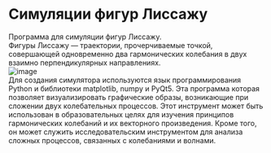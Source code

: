 # Cимуляции фигур Лиссажу
Программа для симуляции фигур Лиссажу.  
Фигуры Лиссажу — траектории, прочерчиваемые точкой, совершающей одновременно два гармонических колебания в двух взаимно перпендикулярных направлениях.  
![image](https://github.com/IvanZasukhin/Lissajous-Curves-Generator/assets/120732767/7d033107-4ebc-45e0-a3e1-c2cfb80058f1)  
Для создания симулятора используются язык программирования Python и библиотеки matplotlib, numpy и PyQt5. 
Эта программа которая позволяет визуализировать графические образы, возникающие при сложении двух колебательных процессов. Этот инструмент может быть использован в образовательных целях для изучения принципов гармонических колебаний и их векторного произведения. Кроме того, он может служить исследовательским инструментом для анализа сложных процессов, связанных с колебаниями и волнами.

